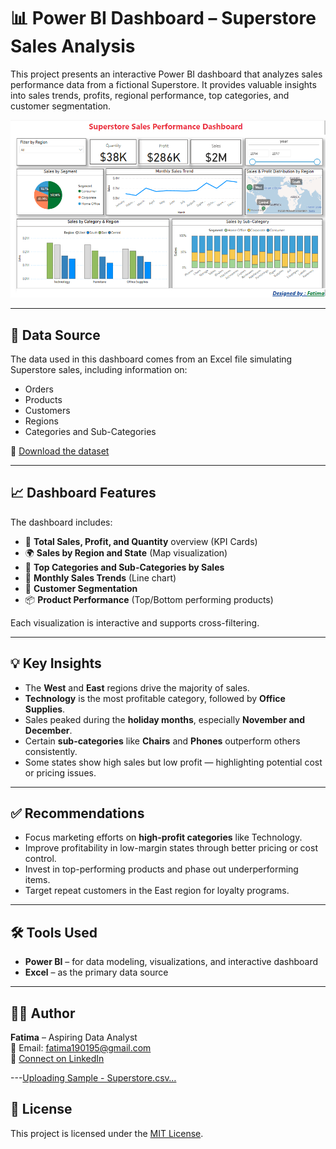# 📊 Power BI Dashboard – Superstore Sales Analysis

This project presents an interactive Power BI dashboard that analyzes sales performance data from a fictional Superstore. It provides valuable insights into sales trends, profits, regional performance, top categories, and customer segmentation.

![Dashboard Screenshot](./powerbi_dashboard_superstore.png)

---

## 📁 Data Source

The data used in this dashboard comes from an Excel file simulating Superstore sales, including information on:
- Orders
- Products
- Customers
- Regions
- Categories and Sub-Categories

🔗 [Download the dataset](https://github.com/githu122/powerbi-dashboard-superstore/raw/main/SuperstoreData.xlsx)

---

## 📈 Dashboard Features

The dashboard includes:

- 🛒 **Total Sales, Profit, and Quantity** overview (KPI Cards)  
- 🌍 **Sales by Region and State** (Map visualization)  
- 🧱 **Top Categories and Sub-Categories by Sales**  
- 📆 **Monthly Sales Trends** (Line chart)  
- 👤 **Customer Segmentation**  
- 📦 **Product Performance** (Top/Bottom performing products)

Each visualization is interactive and supports cross-filtering.

---

## 💡 Key Insights

- The **West** and **East** regions drive the majority of sales.
- **Technology** is the most profitable category, followed by **Office Supplies**.
- Sales peaked during the **holiday months**, especially **November and December**.
- Certain **sub-categories** like **Chairs** and **Phones** outperform others consistently.
- Some states show high sales but low profit — highlighting potential cost or pricing issues.

---

## ✅ Recommendations

- Focus marketing efforts on **high-profit categories** like Technology.
- Improve profitability in low-margin states through better pricing or cost control.
- Invest in top-performing products and phase out underperforming items.
- Target repeat customers in the East region for loyalty programs.

---

## 🛠️ Tools Used

- **Power BI** – for data modeling, visualizations, and interactive dashboard
- **Excel** – as the primary data source

---

## 👩‍💻 Author

**Fatima** – Aspiring Data Analyst  
📧 Email: fatima190195@gmail.com  
🔗 [Connect on LinkedIn](https://www.linkedin.com/in/fatima-data-scientist-a3202329a/)

---[Uploading Sample - Superstore.csv…]()


## 📜 License

This project is licensed under the [MIT License](./LICENSE).
